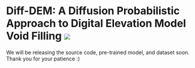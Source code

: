 <h1 align="left">Diff-DEM: A Diffusion Probabilistic Approach to Digital Elevation Model Void Filling
 <a href="https://ieeexplore.ieee.org/document/10535979"><img  src="https://img.shields.io/badge/arXiv-Paper-<COLOR>.svg" ></a> </h1>

We will be releasing the source code, pre-trained model, and dataset soon.
Thank you for your patience :)
